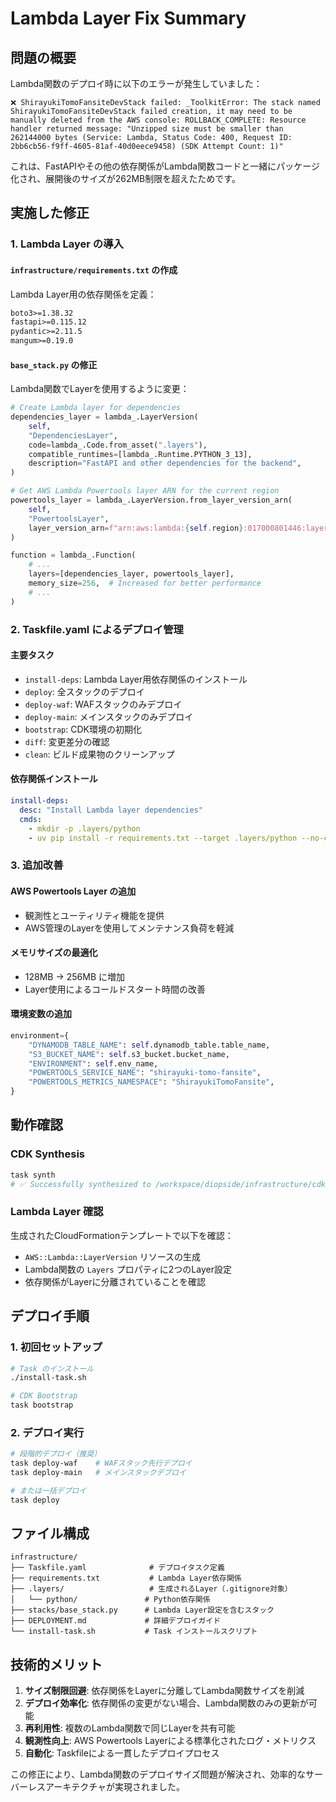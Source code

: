 # Lambda Layer Fix Summary

## 問題の概要

Lambda関数のデプロイ時に以下のエラーが発生していました：

```
❌ ShirayukiTomoFansiteDevStack failed: _ToolkitError: The stack named ShirayukiTomoFansiteDevStack failed creation, it may need to be manually deleted from the AWS console: ROLLBACK_COMPLETE: Resource handler returned message: "Unzipped size must be smaller than 262144000 bytes (Service: Lambda, Status Code: 400, Request ID: 2bb6cb56-f9ff-4605-81af-40d0eece9458) (SDK Attempt Count: 1)"
```

これは、FastAPIやその他の依存関係がLambda関数コードと一緒にパッケージ化され、展開後のサイズが262MB制限を超えたためです。

## 実施した修正

### 1. Lambda Layer の導入

#### `infrastructure/requirements.txt` の作成
Lambda Layer用の依存関係を定義：
```txt
boto3>=1.38.32
fastapi>=0.115.12
pydantic>=2.11.5
mangum>=0.19.0
```

#### `base_stack.py` の修正
Lambda関数でLayerを使用するように変更：

```python
# Create Lambda layer for dependencies
dependencies_layer = lambda_.LayerVersion(
    self,
    "DependenciesLayer",
    code=lambda_.Code.from_asset(".layers"),
    compatible_runtimes=[lambda_.Runtime.PYTHON_3_13],
    description="FastAPI and other dependencies for the backend",
)

# Get AWS Lambda Powertools layer ARN for the current region
powertools_layer = lambda_.LayerVersion.from_layer_version_arn(
    self,
    "PowertoolsLayer",
    layer_version_arn=f"arn:aws:lambda:{self.region}:017000801446:layer:AWSLambdaPowertoolsPythonV2:40",
)

function = lambda_.Function(
    # ...
    layers=[dependencies_layer, powertools_layer],
    memory_size=256,  # Increased for better performance
    # ...
)
```

### 2. Taskfile.yaml によるデプロイ管理

#### 主要タスク
- `install-deps`: Lambda Layer用依存関係のインストール
- `deploy`: 全スタックのデプロイ
- `deploy-waf`: WAFスタックのみデプロイ
- `deploy-main`: メインスタックのみデプロイ
- `bootstrap`: CDK環境の初期化
- `diff`: 変更差分の確認
- `clean`: ビルド成果物のクリーンアップ

#### 依存関係インストール
```yaml
install-deps:
  desc: "Install Lambda layer dependencies"
  cmds:
    - mkdir -p .layers/python
    - uv pip install -r requirements.txt --target .layers/python --no-cache-dir --python-version 3.13
```

### 3. 追加改善

#### AWS Powertools Layer の追加
- 観測性とユーティリティ機能を提供
- AWS管理のLayerを使用してメンテナンス負荷を軽減

#### メモリサイズの最適化
- 128MB → 256MB に増加
- Layer使用によるコールドスタート時間の改善

#### 環境変数の追加
```python
environment={
    "DYNAMODB_TABLE_NAME": self.dynamodb_table.table_name,
    "S3_BUCKET_NAME": self.s3_bucket.bucket_name,
    "ENVIRONMENT": self.env_name,
    "POWERTOOLS_SERVICE_NAME": "shirayuki-tomo-fansite",
    "POWERTOOLS_METRICS_NAMESPACE": "ShirayukiTomoFansite",
}
```

## 動作確認

### CDK Synthesis
```bash
task synth
# ✅ Successfully synthesized to /workspace/diopside/infrastructure/cdk.out
```

### Lambda Layer 確認
生成されたCloudFormationテンプレートで以下を確認：
- `AWS::Lambda::LayerVersion` リソースの生成
- Lambda関数の `Layers` プロパティに2つのLayer設定
- 依存関係がLayerに分離されていることを確認

## デプロイ手順

### 1. 初回セットアップ
```bash
# Task のインストール
./install-task.sh

# CDK Bootstrap
task bootstrap
```

### 2. デプロイ実行
```bash
# 段階的デプロイ（推奨）
task deploy-waf    # WAFスタック先行デプロイ
task deploy-main   # メインスタックデプロイ

# または一括デプロイ
task deploy
```

## ファイル構成

```
infrastructure/
├── Taskfile.yaml              # デプロイタスク定義
├── requirements.txt           # Lambda Layer依存関係
├── .layers/                   # 生成されるLayer（.gitignore対象）
│   └── python/               # Python依存関係
├── stacks/base_stack.py      # Lambda Layer設定を含むスタック
├── DEPLOYMENT.md             # 詳細デプロイガイド
└── install-task.sh           # Task インストールスクリプト
```

## 技術的メリット

1. **サイズ制限回避**: 依存関係をLayerに分離してLambda関数サイズを削減
2. **デプロイ効率化**: 依存関係の変更がない場合、Lambda関数のみの更新が可能
3. **再利用性**: 複数のLambda関数で同じLayerを共有可能
4. **観測性向上**: AWS Powertools Layerによる標準化されたログ・メトリクス
5. **自動化**: Taskfileによる一貫したデプロイプロセス

この修正により、Lambda関数のデプロイサイズ問題が解決され、効率的なサーバーレスアーキテクチャが実現されました。